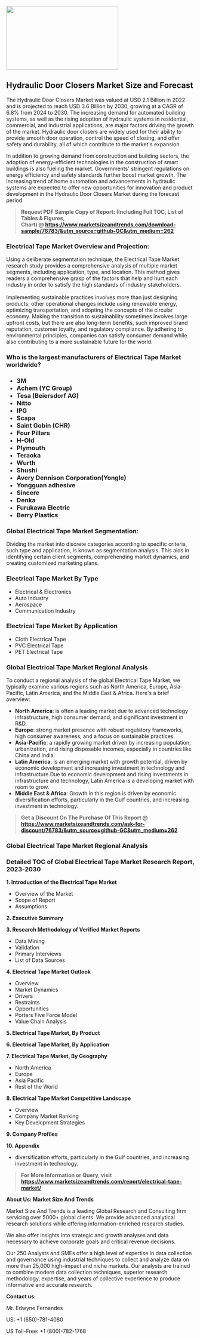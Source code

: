 <p><img class="alignnone size-medium wp-image-20088" src="https://ffe5etoiles.com/wp-content/uploads/2024/12/MST1-300x171.png" alt="" width="300" height="171" /></p><h2>Hydraulic Door Closers Market Size and Forecast</h2><p>The Hydraulic Door Closers Market was valued at USD 2.1 Billion in 2022 and is projected to reach USD 3.6 Billion by 2030, growing at a CAGR of 6.8% from 2024 to 2030. The increasing demand for automated building systems, as well as the rising adoption of hydraulic systems in residential, commercial, and industrial applications, are major factors driving the growth of the market. Hydraulic door closers are widely used for their ability to provide smooth door operation, control the speed of closing, and offer safety and durability, all of which contribute to the market's expansion.</p><p>In addition to growing demand from construction and building sectors, the adoption of energy-efficient technologies in the construction of smart buildings is also fueling the market. Governments' stringent regulations on energy efficiency and safety standards further boost market growth. The increasing trend of home automation and advancements in hydraulic systems are expected to offer new opportunities for innovation and product development in the Hydraulic Door Closers Market during the forecast period.</p></p><blockquote id="" class=""><strong>Request PDF Sample Copy of Report: (Including Full TOC, List of Tables &amp; Figures, Chart)&nbsp;@&nbsp;<strong><a href="https://www.marketsizeandtrends.com/download-sample/76783/&utm_source=github-GC&utm_medium=262" target="_blank">https://www.marketsizeandtrends.com/download-sample/76783/&utm_source=github-GC&utm_medium=262</a></strong></strong></blockquote><h3 id="" class="">Electrical Tape Market&nbsp;Overview and Projection:</h3><p id="" class="">Using a deliberate segmentation technique, the Electrical Tape Market research study provides a comprehensive analysis of multiple market segments, including application, type, and location. This method gives readers a comprehensive grasp of the factors that help and hurt each industry in order to satisfy the high standards of industry stakeholders. <br /> <br />Implementing sustainable practices involves more than just designing products; other operational changes include using renewable energy, optimizing transportation, and adopting the concepts of the circular economy. Making the transition to sustainability sometimes involves large upfront costs, but there are also long-term benefits, such improved brand reputation, customer loyalty, and regulatory compliance. By adhering to environmental principles, companies can satisfy consumer demand while also contributing to a more sustainable future for the world.</p><h3 id="" class="">Who is the largest manufacturers of&nbsp;Electrical Tape Market worldwide?</h3><h3 class=""><p><ul><li>3M </li><li> Achem (YC Group) </li><li> Tesa (Beiersdorf AG) </li><li> Nitto </li><li> IPG </li><li> Scapa </li><li> Saint Gobin (CHR) </li><li> Four Pillars </li><li> H-Old </li><li> Plymouth </li><li> Teraoka </li><li> Wurth </li><li> Shushi </li><li> Avery Dennison Corporation(Yongle) </li><li> Yongguan adhesive </li><li> Sincere </li><li> Denka </li><li> Furukawa Electric </li><li> Berry Plastics</li></ul></p></h3><h3 id="" class="">Global&nbsp;Electrical Tape Market Segmentation:</h3><p id="" class="">Dividing the market into discrete categories according to specific criteria, such type and application, is known as segmentation analysis. This aids in identifying certain client segments, comprehending market dynamics, and creating customized marketing plans.</p><h3 id="" class="">Electrical Tape Market&nbsp;By Type</h3><p><p><ul><li>Electrical & Electronics</li><li> Auto Industry</li><li> Aerospace</li><li> Communication Industry</p></li></ul></p></p><h3 id="" class="">Electrical Tape Market&nbsp;By Application</h3><p class=""><p><ul><li>Cloth Electrical Tape</li><li> PVC Electrical Tape</li><li> PET Electrical Tape</li></ul></p></p><h3 id="" class="">Global Electrical Tape Market Regional Analysis</h3><p id="" class="">To conduct a regional analysis of the global Electrical Tape Market, we typically examine various regions such as North America, Europe, Asia-Pacific, Latin America, and the Middle East &amp; Africa. Here's a brief overview:</p><ul><li><strong>North America</strong>: is often a leading market due to advanced technology infrastructure, high consumer demand, and significant investment in R&amp;D.</li><li><strong>Europe</strong>: strong market presence with robust regulatory frameworks, high consumer awareness, and a focus on sustainable practices.</li><li><strong>Asia-Pacific</strong>: a rapidly growing market driven by increasing population, urbanization, and rising disposable incomes, especially in countries like China and India.</li><li><strong>Latin America</strong>: is an emerging market with growth potential, driven by economic development and increasing investment in technology and infrastructure.Due to economic development and rising investments in infrastructure and technology, Latin America is a developing market with room to grow.</li><li><strong>Middle East &amp; Africa</strong>: Growth in this region is driven by economic diversification efforts, particularly in the Gulf countries, and increasing investment in technology.</li></ul><blockquote id="" class=""><strong>Get a Discount On The Purchase Of This Report @ <strong><a href="https://www.marketsizeandtrends.com/ask-for-discount/76783/&utm_source=github-GC&utm_medium=262" target="_blank">https://www.marketsizeandtrends.com/ask-for-discount/76783/&utm_source=github-GC&utm_medium=262</a></strong></strong></blockquote><h3 id="" class="">Global Electrical Tape Market Regional Analysis</h3><h3 id="" class="">Detailed TOC of Global Electrical Tape Market Research Report, 2023-2030</h3><p id="" class=""><strong>1. Introduction of the Electrical Tape Market</strong></p><ul><li>Overview of the Market</li><li>Scope of Report</li><li>Assumptions</li></ul><p id="" class=""><strong>2. Executive Summary</strong></p><p id="" class=""><strong>3. Research Methodology of Verified Market Reports</strong></p><ul><li>Data Mining</li><li>Validation</li><li>Primary Interviews</li><li>List of Data Sources</li></ul><p id="" class=""><strong>4. Electrical Tape Market Outlook</strong></p><ul><li>Overview</li><li>Market Dynamics</li><li>Drivers</li><li>Restraints</li><li>Opportunities</li><li>Porters Five Force Model</li><li>Value Chain Analysis</li></ul><p id="" class=""><strong>5. Electrical Tape Market, By Product</strong></p><p id="" class=""><strong>6. Electrical Tape Market, By Application</strong></p><p id="" class=""><strong>7. Electrical Tape Market, By Geography</strong></p><ul><li>North America</li><li>Europe</li><li>Asia Pacific</li><li>Rest of the World</li></ul><p id="" class=""><strong>8. Electrical Tape Market Competitive Landscape</strong></p><ul><li>Overview</li><li>Company Market Ranking</li><li>Key Development Strategies</li></ul><p id="" class=""><strong>9. Company Profiles</strong></p><p id="" class=""><strong>10. Appendix</strong></p><ul><li>diversification efforts, particularly in the Gulf countries, and increasing investment in technology.</li></ul><blockquote id="" class=""><strong>For More Information or Query, visit <strong><strong><a href="https://www.marketsizeandtrends.com/report/electrical-tape-market/" target="_blank">https://www.marketsizeandtrends.com/report/electrical-tape-market/</a></strong></strong></strong></blockquote><p id="" class=""><strong>About Us: Market Size And Trends</strong></p><p id="" class="">Market Size And Trends is a leading Global Research and Consulting firm servicing over 5000+ global clients. We provide advanced analytical research solutions while offering information-enriched research studies.</p><p id="" class="">We also offer insights into strategic and growth analyses and data necessary to achieve corporate goals and critical revenue decisions.</p><p id="" class="">Our 250 Analysts and SMEs offer a high level of expertise in data collection and governance using industrial techniques to collect and analyze data on more than 25,000 high-impact and niche markets. Our analysts are trained to combine modern data collection techniques, superior research methodology, expertise, and years of collective experience to produce informative and accurate research.</p><p id="" class=""><strong>Contact us:</strong></p><p id="" class="">Mr. Edwyne Fernandes</p><p id="" class="">US: +1 (650)-781-4080</p><p id="" class="">US Toll-Free: +1 (800)-782-1768</p>
